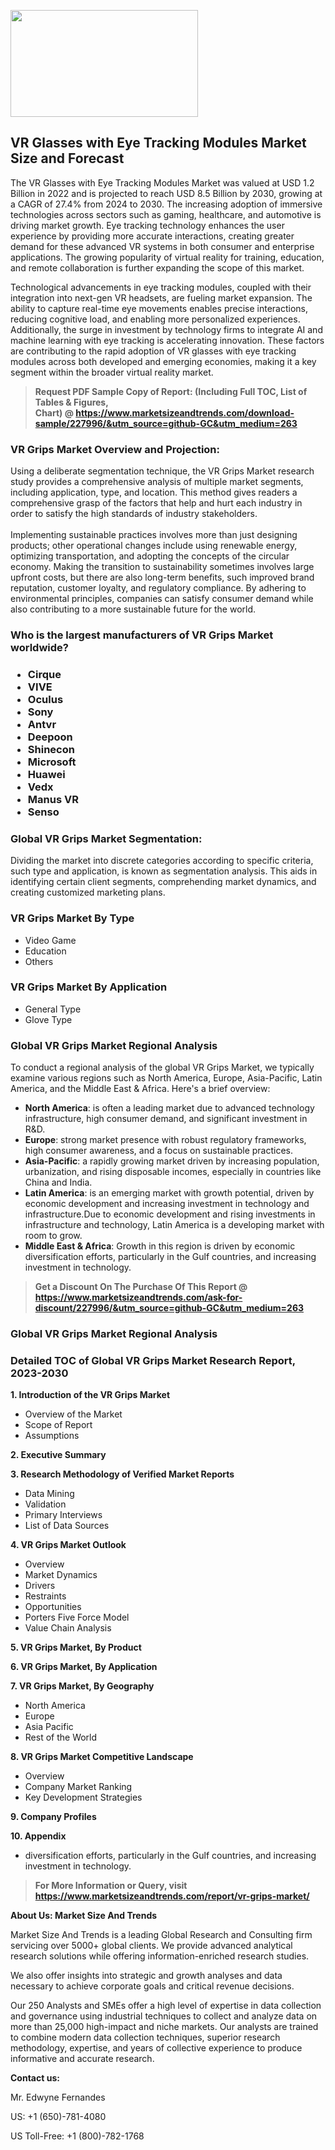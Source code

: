 <p><img class="alignnone size-medium wp-image-20088" src="https://ffe5etoiles.com/wp-content/uploads/2024/12/MST1-300x171.png" alt="" width="300" height="171" /></p><h2>VR Glasses with Eye Tracking Modules Market Size and Forecast</h2><p>The VR Glasses with Eye Tracking Modules Market was valued at USD 1.2 Billion in 2022 and is projected to reach USD 8.5 Billion by 2030, growing at a CAGR of 27.4% from 2024 to 2030. The increasing adoption of immersive technologies across sectors such as gaming, healthcare, and automotive is driving market growth. Eye tracking technology enhances the user experience by providing more accurate interactions, creating greater demand for these advanced VR systems in both consumer and enterprise applications. The growing popularity of virtual reality for training, education, and remote collaboration is further expanding the scope of this market.</p><p>Technological advancements in eye tracking modules, coupled with their integration into next-gen VR headsets, are fueling market expansion. The ability to capture real-time eye movements enables precise interactions, reducing cognitive load, and enabling more personalized experiences. Additionally, the surge in investment by technology firms to integrate AI and machine learning with eye tracking is accelerating innovation. These factors are contributing to the rapid adoption of VR glasses with eye tracking modules across both developed and emerging economies, making it a key segment within the broader virtual reality market.</p></p><blockquote id="" class=""><strong>Request PDF Sample Copy of Report: (Including Full TOC, List of Tables &amp; Figures, Chart)&nbsp;@&nbsp;<strong><a href="https://www.marketsizeandtrends.com/download-sample/227996/&utm_source=github-GC&utm_medium=263" target="_blank">https://www.marketsizeandtrends.com/download-sample/227996/&utm_source=github-GC&utm_medium=263</a></strong></strong></blockquote><h3 id="" class="">VR Grips Market&nbsp;Overview and Projection:</h3><p id="" class="">Using a deliberate segmentation technique, the VR Grips Market research study provides a comprehensive analysis of multiple market segments, including application, type, and location. This method gives readers a comprehensive grasp of the factors that help and hurt each industry in order to satisfy the high standards of industry stakeholders. <br /> <br />Implementing sustainable practices involves more than just designing products; other operational changes include using renewable energy, optimizing transportation, and adopting the concepts of the circular economy. Making the transition to sustainability sometimes involves large upfront costs, but there are also long-term benefits, such improved brand reputation, customer loyalty, and regulatory compliance. By adhering to environmental principles, companies can satisfy consumer demand while also contributing to a more sustainable future for the world.</p><h3 id="" class="">Who is the largest manufacturers of&nbsp;VR Grips Market worldwide?</h3><h3 class=""><p><ul><li>Cirque </li><li> VIVE </li><li> Oculus </li><li> Sony </li><li> Antvr </li><li> Deepoon </li><li> Shinecon </li><li> Microsoft </li><li> Huawei </li><li> Vedx </li><li> Manus VR </li><li> Senso</li></ul></p></h3><h3 id="" class="">Global&nbsp;VR Grips Market Segmentation:</h3><p id="" class="">Dividing the market into discrete categories according to specific criteria, such type and application, is known as segmentation analysis. This aids in identifying certain client segments, comprehending market dynamics, and creating customized marketing plans.</p><h3 id="" class="">VR Grips Market&nbsp;By Type</h3><p><p><ul><li>Video Game</li><li> Education</li><li> Others</p></li></ul></p></p><h3 id="" class="">VR Grips Market&nbsp;By Application</h3><p class=""><p><ul><li>General Type</li><li> Glove Type</li></ul></p></p><h3 id="" class="">Global VR Grips Market Regional Analysis</h3><p id="" class="">To conduct a regional analysis of the global VR Grips Market, we typically examine various regions such as North America, Europe, Asia-Pacific, Latin America, and the Middle East &amp; Africa. Here's a brief overview:</p><ul><li><strong>North America</strong>: is often a leading market due to advanced technology infrastructure, high consumer demand, and significant investment in R&amp;D.</li><li><strong>Europe</strong>: strong market presence with robust regulatory frameworks, high consumer awareness, and a focus on sustainable practices.</li><li><strong>Asia-Pacific</strong>: a rapidly growing market driven by increasing population, urbanization, and rising disposable incomes, especially in countries like China and India.</li><li><strong>Latin America</strong>: is an emerging market with growth potential, driven by economic development and increasing investment in technology and infrastructure.Due to economic development and rising investments in infrastructure and technology, Latin America is a developing market with room to grow.</li><li><strong>Middle East &amp; Africa</strong>: Growth in this region is driven by economic diversification efforts, particularly in the Gulf countries, and increasing investment in technology.</li></ul><blockquote id="" class=""><strong>Get a Discount On The Purchase Of This Report @ <strong><a href="https://www.marketsizeandtrends.com/ask-for-discount/227996/&utm_source=github-GC&utm_medium=263" target="_blank">https://www.marketsizeandtrends.com/ask-for-discount/227996/&utm_source=github-GC&utm_medium=263</a></strong></strong></blockquote><h3 id="" class="">Global VR Grips Market Regional Analysis</h3><h3 id="" class="">Detailed TOC of Global VR Grips Market Research Report, 2023-2030</h3><p id="" class=""><strong>1. Introduction of the VR Grips Market</strong></p><ul><li>Overview of the Market</li><li>Scope of Report</li><li>Assumptions</li></ul><p id="" class=""><strong>2. Executive Summary</strong></p><p id="" class=""><strong>3. Research Methodology of Verified Market Reports</strong></p><ul><li>Data Mining</li><li>Validation</li><li>Primary Interviews</li><li>List of Data Sources</li></ul><p id="" class=""><strong>4. VR Grips Market Outlook</strong></p><ul><li>Overview</li><li>Market Dynamics</li><li>Drivers</li><li>Restraints</li><li>Opportunities</li><li>Porters Five Force Model</li><li>Value Chain Analysis</li></ul><p id="" class=""><strong>5. VR Grips Market, By Product</strong></p><p id="" class=""><strong>6. VR Grips Market, By Application</strong></p><p id="" class=""><strong>7. VR Grips Market, By Geography</strong></p><ul><li>North America</li><li>Europe</li><li>Asia Pacific</li><li>Rest of the World</li></ul><p id="" class=""><strong>8. VR Grips Market Competitive Landscape</strong></p><ul><li>Overview</li><li>Company Market Ranking</li><li>Key Development Strategies</li></ul><p id="" class=""><strong>9. Company Profiles</strong></p><p id="" class=""><strong>10. Appendix</strong></p><ul><li>diversification efforts, particularly in the Gulf countries, and increasing investment in technology.</li></ul><blockquote id="" class=""><strong>For More Information or Query, visit <strong><strong><a href="https://www.marketsizeandtrends.com/report/vr-grips-market/" target="_blank">https://www.marketsizeandtrends.com/report/vr-grips-market/</a></strong></strong></strong></blockquote><p id="" class=""><strong>About Us: Market Size And Trends</strong></p><p id="" class="">Market Size And Trends is a leading Global Research and Consulting firm servicing over 5000+ global clients. We provide advanced analytical research solutions while offering information-enriched research studies.</p><p id="" class="">We also offer insights into strategic and growth analyses and data necessary to achieve corporate goals and critical revenue decisions.</p><p id="" class="">Our 250 Analysts and SMEs offer a high level of expertise in data collection and governance using industrial techniques to collect and analyze data on more than 25,000 high-impact and niche markets. Our analysts are trained to combine modern data collection techniques, superior research methodology, expertise, and years of collective experience to produce informative and accurate research.</p><p id="" class=""><strong>Contact us:</strong></p><p id="" class="">Mr. Edwyne Fernandes</p><p id="" class="">US: +1 (650)-781-4080</p><p id="" class="">US Toll-Free: +1 (800)-782-1768</p>
